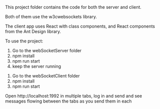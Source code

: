 This project folder contains the code for both the server and client.

Both of them use the w3cwebsockets library.

The client app uses React with class components, and React components from the Ant Design library.

To use the project:

<ol>
  <li>Go to the webSocketServer folder</li>
  <li>npm install</li>
  <li>npm run start</li>
  <li>keep the server running</li>
</ol>

<ol>
  <li>Go to the webSocketClient folder</li>
  <li>npm install</li>
  <li>npm run start</li>
</ol>

Open http://localhost:1992 in multiple tabs, log in and send and see messages flowing between the tabs as you send them in each
